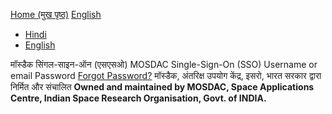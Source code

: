 [Home (मुख पृष्ठ)](https://mosdac.gov.in)
[English](https://mosdac.gov.in/auth/realms/Mosdac/protocol/openid-connect/auth?response_type=code&scope=openid%20email&client_id=mosdac&state=4ZNWt-FZ3pl4yl1eFi8Vtf2fphw&redirect_uri=https%3A%2F%2Fwww.mosdac.gov.in%2Fuops%2Fredirect_uri&nonce=N_M8mLMcbIooMqhY6oj3tbfrKgN7v1OLG5M6PB6Flng)
  * [Hindi](https://mosdac.gov.in/auth/realms/Mosdac/login-actions/authenticate?client_id=mosdac&tab_id=jNDJVI972rU&execution=9df053f1-55e1-4d2c-b1ae-a86b988114ed&kc_locale=hi)
  * [English](https://mosdac.gov.in/auth/realms/Mosdac/login-actions/authenticate?client_id=mosdac&tab_id=jNDJVI972rU&execution=9df053f1-55e1-4d2c-b1ae-a86b988114ed&kc_locale=en)


मॉस्डैक सिंगल-साइन-ऑन (एसएसओ) MOSDAC Single-Sign-On (SSO) 
Username or email
Password
[Forgot Password?](https://mosdac.gov.in/auth/realms/Mosdac/login-actions/reset-credentials?client_id=mosdac&tab_id=jNDJVI972rU)
मॉस्डैक, अंतरिक्ष उपयोग केंद्र, इसरो, भारत सरकार द्वारा निर्मित और संचालित
**Owned and maintained by MOSDAC, Space Applications Centre, Indian Space Research Organisation, Govt. of INDIA.**
